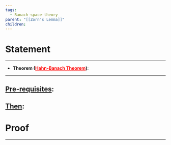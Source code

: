 ```yaml
---
tags:
  - Banach-space-theory
parent: "[[Zorn's Lemma]]"
children:
---
```



# Statement
---
- **Theorem (<u style='color:red'>Hahn-Banach Theorem</u>)**:  
---
<u>Pre-requisites</u>:
- 

<u>Then</u>: 
- 

# Proof
---
